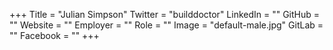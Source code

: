 +++
Title = "Julian Simpson"
Twitter = "builddoctor"
LinkedIn = ""
GitHub = ""
Website = ""
Employer = ""
Role = ""
Image = "default-male.jpg"
GitLab = ""
Facebook = ""
+++
